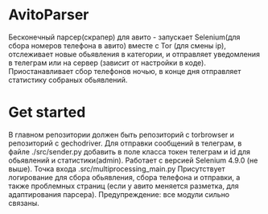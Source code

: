 # AvitoParser
Бесконечный парсер(скрапер) для авито - запускает Selenium(для сбора номеров телефона в авито) вместе с Tor (для смены ip), отслеживает новые обьявления в категории, и отправляет уведомления в телеграм или на сервер (зависит от настройки в коде). Приостанавливает сбор телефонов ночью, в конце дня отправляет статистику собраных обьявлений.
# Get started
В главном репозитории должен быть репозиторий с torbrowser и репозиторий с gechodriver.
Для отправки сообщений в телеграм, в файле ./src/sender.py добавить в поле класса токен телеграм и id для обьявлений и статистики(admin).
Работает с версией Selenium 4.9.0 (не выше).
Точка входа .src/multiprocessing_main.py
Присутствует логирование для сбора обьявления, сбора телефона и отправки, а также проблемных страниц (если у авито меняется разметка, для адаптирования парсера).
Предупреждение: все модули сильно связаны.
